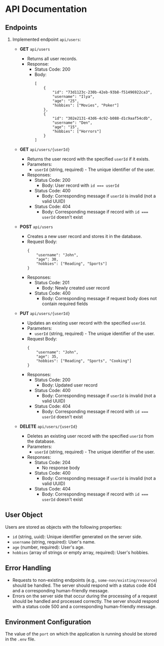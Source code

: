 # API Documentation

## Endpoints

1. Implemented endpoint `api/users`:

   - **GET** `api/users`

     - Returns all user records.
     - Response:
       - Status Code: 200
       - Body:
         ```
         [
             {
                 "id": "73d1123c-230b-42eb-93b8-f51496922ca3",
                 "username": "Ilya",
                 "age": "25",
                 "hobbies": ["Movies", "Poker"]
             },
             {
                 "id": "302e2131-43d6-4c92-b088-d1c9aaf54cdb",
                 "username": "Den",
                 "age": "15",
                 "hobbies": ["Horrors"]
             }
         ]
         ```

   - **GET** `api/users/{userId}`

     - Returns the user record with the specified `userId` if it exists.
     - Parameters:
       - `userId` (string, required) - The unique identifier of the user.
     - Responses:
       - Status Code: 200
         - Body: User record with `id === userId`
       - Status Code: 400
         - Body: Corresponding message if `userId` is invalid (not a valid UUID)
       - Status Code: 404
         - Body: Corresponding message if record with `id === userId` doesn't exist

   - **POST** `api/users`

     - Creates a new user record and stores it in the database.
     - Request Body:
       ```
       {
           "username": "John",
           "age": 30,
           "hobbies": ["Reading", "Sports"]
       }
       ```
     - Responses:
       - Status Code: 201
         - Body: Newly created user record
       - Status Code: 400
         - Body: Corresponding message if request body does not contain required fields

   - **PUT** `api/users/{userId}`

     - Updates an existing user record with the specified `userId`.
     - Parameters:
       - `userId` (string, required) - The unique identifier of the user.
     - Request Body:
       ```
       {
           "username": "John",
           "age": 35,
           "hobbies": ["Reading", "Sports", "Cooking"]
       }
       ```
     - Responses:
       - Status Code: 200
         - Body: Updated user record
       - Status Code: 400
         - Body: Corresponding message if `userId` is invalid (not a valid UUID)
       - Status Code: 404
         - Body: Corresponding message if record with `id === userId` doesn't exist

   - **DELETE** `api/users/{userId}`
     - Deletes an existing user record with the specified `userId` from the database.
     - Parameters:
       - `userId` (string, required) - The unique identifier of the user.
     - Responses:
       - Status Code: 204
         - No response body
       - Status Code: 400
         - Body: Corresponding message if `userId` is invalid (not a valid UUID)
       - Status Code: 404
         - Body: Corresponding message if record with `id === userId` doesn't exist

## User Object

Users are stored as objects with the following properties:

- `id` (string, uuid): Unique identifier generated on the server side.
- `username` (string, required): User's name.
- `age` (number, required): User's age.
- `hobbies` (array of strings or empty array, required): User's hobbies.

## Error Handling

- Requests to non-existing endpoints (e.g., `some-non/existing/resource`) should be handled. The server should respond with a status code 404 and a corresponding human-friendly message.
- Errors on the server side that occur during the processing of a request should be handled and processed correctly. The server should respond with a status code 500 and a corresponding human-friendly message.

## Environment Configuration

The value of the `port` on which the application is running should be stored in the `.env` file.

